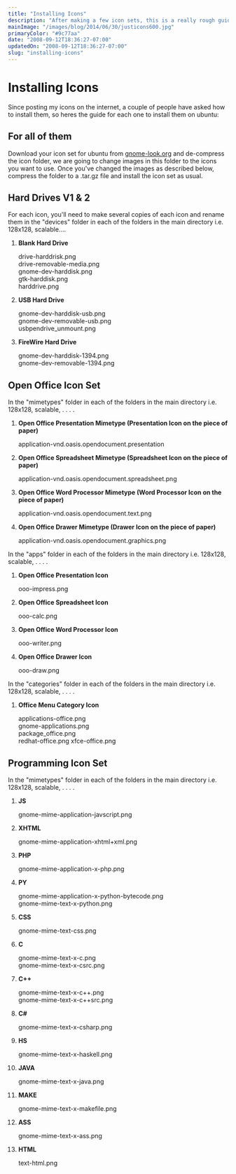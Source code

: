 ```yaml
---
title: "Installing Icons"
description: "After making a few icon sets, this is a really rough guide on how to install them into existing icon packs for Ubuntu."
mainImage: "/images/blog/2014/06/30/justicons600.jpg"
primaryColor: "#9c77aa"
date: "2008-09-12T18:36:27-07:00"
updatedOn: "2008-09-12T18:36:27-07:00"
slug: "installing-icons"
---
```


# Installing Icons

Since posting my icons on the internet, a couple of people have asked how to install them, so heres the guide for each one to install them on ubuntu:

## For all of them

Download your icon set for ubuntu from [gnome-look.org](http://www.gnome-look.org/) and de-compress the icon folder, we are going to change images in this folder to the icons you want to use. Once you've changed the images as described below, compress the folder to a .tar.gz file and install the icon set as usual.

## Hard Drives V1 & 2

For each icon, you'll need to make several copies of each icon and rename them in the "devices" folder in each of the folders in the main directory i.e. 128x128, scalable....

  1.  **Blank Hard Drive**

      drive-harddrisk.png<br />
      drive-removable-media.png<br />
      gnome-dev-harddisk.png<br />
      gtk-harddisk.png<br />
      harddrive.png

  2.  **USB Hard Drive**

      gnome-dev-harddisk-usb.png<br />
      gnome-dev-removable-usb.png<br />
      usbpendrive_unmount.png<br />

  3.  **FireWire Hard Drive**

      gnome-dev-harddisk-1394.png<br />
      gnome-dev-removable-1394.png

## Open Office Icon Set

In the "mimetypes" folder in each of the folders in the main directory i.e. 128x128, scalable, . . . .

  1.  **Open Office Presentation Mimetype (Presentation Icon on the piece of paper)**

      application-vnd.oasis.opendocument.presentation

  2.  **Open Office Spreadsheet Mimetype (Spreadsheet Icon on the piece of paper)**

      application-vnd.oasis.opendocument.spreadsheet.png

  3.  **Open Office Word Processor Mimetype (Word Processor Icon on the piece of paper)**

      application-vnd.oasis.opendocument.text.png

  4.  **Open Office Drawer Mimetype (Drawer Icon on the piece of paper)**

      application-vnd.oasis.opendocument.graphics.png

In the "apps" folder in each of the folders in the main directory i.e. 128x128, scalable, . . . .

  1.  **Open Office Presentation Icon**

      ooo-impress.png

  2.  **Open Office Spreadsheet Icon**

      ooo-calc.png

  3.  **Open Office Word Processor Icon**

      ooo-writer.png

  4.  **Open Office Drawer Icon**

      ooo-draw.png

In the "categories" folder in each of the folders in the main directory i.e. 128x128, scalable, . . . .

  1.  **Office Menu Category Icon**

      applications-office.png<br />
      gnome-applications.png<br />
      package_office.png<br />
      redhat-office.png xfce-office.png

## Programming Icon Set

In the "mimetypes" folder in each of the folders in the main directory i.e. 128x128, scalable, . . . .

  1.  **JS**

      gnome-mime-application-javscript.png

  2.  **XHTML**

      gnome-mime-application-xhtml+xml.png

  3.  **PHP**

      gnome-mime-application-x-php.png

  4.  **PY**

      gnome-mime-application-x-python-bytecode.png<br />
      gnome-mime-text-x-python.png

  5.  **CSS**

      gnome-mime-text-css.png

  6.  **C**

      gnome-mime-text-x-c.png<br />
      gnome-mime-text-x-csrc.png

  7.  **C++**

      gnome-mime-text-x-c++.png<br />
      gnome-mime-text-x-c++src.png

  8.  **C#**

      gnome-mime-text-x-csharp.png

  9.  **HS**

      gnome-mime-text-x-haskell.png

  10. **JAVA**

      gnome-mime-text-x-java.png

  11. **MAKE**

      gnome-mime-text-x-makefile.png

  12. **ASS**

      gnome-mime-text-x-ass.png

  13. **HTML**

      text-html.png
